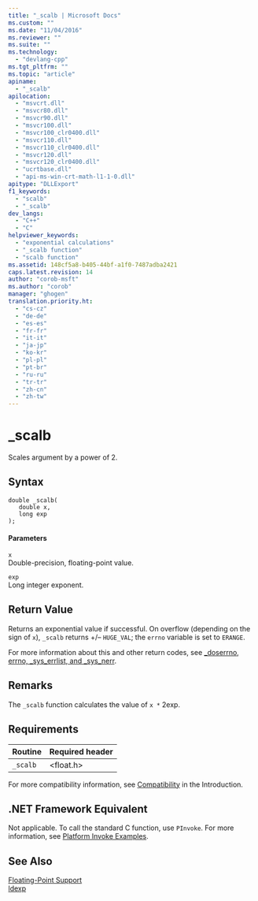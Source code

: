 ```yaml
---
title: "_scalb | Microsoft Docs"
ms.custom: ""
ms.date: "11/04/2016"
ms.reviewer: ""
ms.suite: ""
ms.technology: 
  - "devlang-cpp"
ms.tgt_pltfrm: ""
ms.topic: "article"
apiname: 
  - "_scalb"
apilocation: 
  - "msvcrt.dll"
  - "msvcr80.dll"
  - "msvcr90.dll"
  - "msvcr100.dll"
  - "msvcr100_clr0400.dll"
  - "msvcr110.dll"
  - "msvcr110_clr0400.dll"
  - "msvcr120.dll"
  - "msvcr120_clr0400.dll"
  - "ucrtbase.dll"
  - "api-ms-win-crt-math-l1-1-0.dll"
apitype: "DLLExport"
f1_keywords: 
  - "scalb"
  - "_scalb"
dev_langs: 
  - "C++"
  - "C"
helpviewer_keywords: 
  - "exponential calculations"
  - "_scalb function"
  - "scalb function"
ms.assetid: 148cf5a8-b405-44bf-a1f0-7487adba2421
caps.latest.revision: 14
author: "corob-msft"
ms.author: "corob"
manager: "ghogen"
translation.priority.ht: 
  - "cs-cz"
  - "de-de"
  - "es-es"
  - "fr-fr"
  - "it-it"
  - "ja-jp"
  - "ko-kr"
  - "pl-pl"
  - "pt-br"
  - "ru-ru"
  - "tr-tr"
  - "zh-cn"
  - "zh-tw"
---
```

# _scalb
Scales argument by a power of 2.  
  
## Syntax  
  
```  
double _scalb(  
   double x,  
   long exp   
);  
```  
  
#### Parameters  
 `x`  
 Double-precision, floating-point value.  
  
 `exp`  
 Long integer exponent.  
  
## Return Value  
 Returns an exponential value if successful. On overflow (depending on the sign of `x`), `_scalb` returns +/– `HUGE_VAL`; the `errno` variable is set to `ERANGE`.  
  
 For more information about this and other return codes, see [_doserrno, errno, _sys_errlist, and _sys_nerr](../../c-runtime-library/errno-doserrno-sys-errlist-and-sys-nerr.md).  
  
## Remarks  
 The `_scalb` function calculates the value of `x *` 2exp.  
  
## Requirements  
  
|Routine|Required header|  
|-------------|---------------------|  
|`_scalb`|\<float.h>|  
  
 For more compatibility information, see [Compatibility](../../c-runtime-library/compatibility.md) in the Introduction.  
  
## .NET Framework Equivalent  
 Not applicable. To call the standard C function, use `PInvoke`. For more information, see [Platform Invoke Examples](http://msdn.microsoft.com/Library/15926806-f0b7-487e-93a6-4e9367ec689f).  
  
## See Also  
 [Floating-Point Support](../../c-runtime-library/floating-point-support.md)   
 [ldexp](../../c-runtime-library/reference/ldexp.md)